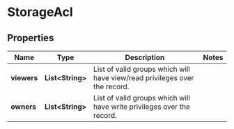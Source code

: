 
# StorageAcl

## Properties
Name | Type | Description | Notes
------------ | ------------- | ------------- | -------------
**viewers** | **List&lt;String&gt;** | List of valid groups which will have view/read privileges over the record. | 
**owners** | **List&lt;String&gt;** | List of valid groups which will have write privileges over the record. | 



